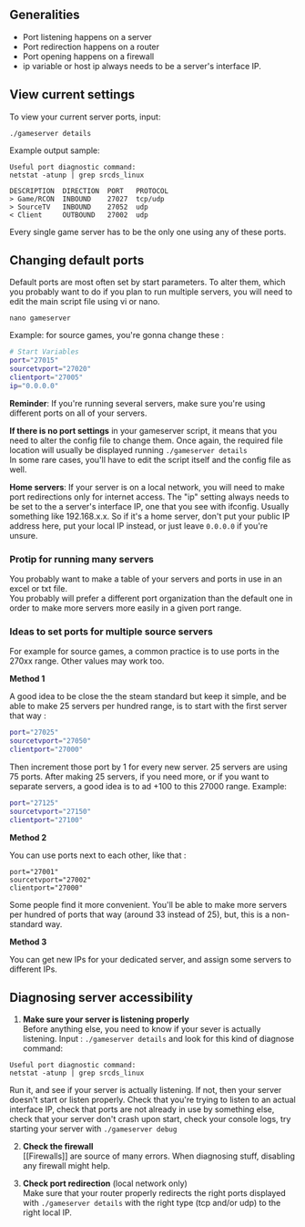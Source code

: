 ## Generalities
 
* Port listening happens on a server
* Port redirection happens on a router
* Port opening happens on a firewall
* ip variable or host ip always needs to be a server's interface IP.

## View current settings

To view your current server ports, input: 

`./gameserver details`

Example output sample:

````
Useful port diagnostic command:
netstat -atunp | grep srcds_linux

DESCRIPTION  DIRECTION  PORT   PROTOCOL
> Game/RCON  INBOUND    27027  tcp/udp
> SourceTV   INBOUND    27052  udp
< Client     OUTBOUND   27002  udp
````

Every single game server has to be the only one using any of these ports.


## Changing default ports

Default ports are most often set by start parameters. To alter them, which you probably want to do if you plan to run multiple servers, you will need to edit the main script file using vi or nano.  

````nano gameserver````

Example: for source games, you're gonna change these : 
````bash
# Start Variables
port="27015"
sourcetvport="27020"
clientport="27005"
ip="0.0.0.0"
````

**Reminder**: If you're running several servers, make sure you're using different ports on all of your servers.

**If there is no port settings** in your gameserver script, it means that you need to alter the config file to change them. Once again, the required file location will usually be displayed running `./gameserver details`  
In some rare cases, you'll have to edit the script itself and the config file as well.

**Home servers**: If your server is on a local network, you will need to make port redirections only for internet access.
The "ip" setting always needs to be set to the a server's interface IP, one that you see with ifconfig. Usually something like 192.168.x.x. So if it's a home server, don't put your public IP address here, put your local IP instead, or just leave `0.0.0.0` if you're unsure.

### Protip for running many servers

You probably want to make a table of your servers and ports in use in an excel or txt file.  
You probably will prefer a different port organization than the default one in order to make more servers more easily in a given port range.

### Ideas to set ports for multiple source servers

For example for source games, a common practice is to use ports in the 270xx range. Other values may work too.

**Method 1**

A good idea to be close the the steam standard but keep it simple, and be able to make 25 servers per hundred range, is to start with the first server that way : 

````bash
port="27025"
sourcetvport="27050"
clientport="27000"
````

Then increment those port  by 1 for every new server. 25 servers are using 75 ports. After making 25 servers, if you need more, or if you want to separate servers, a good idea is to ad +100 to this 27000 range. Example: 

````bash
port="27125"
sourcetvport="27150"
clientport="27100"
````

**Method 2**

You can use ports next to each other, like that : 

    port="27001"
    sourcetvport="27002"
    clientport="27000"

Some people find it more convenient. You'll be able to make more servers per hundred of ports that way (around 33 instead of 25), but, this is a non-standard way. 

**Method 3** 

You can get new IPs for your dedicated server, and assign some servers to different IPs.

## Diagnosing server accessibility

1) **Make sure your server is listening properly**  
Before anything else, you need to know if your sever is actually listening.
Input : `./gameserver details` and look for this kind of diagnose command:
````
Useful port diagnostic command:
netstat -atunp | grep srcds_linux
````
Run it, and see if your server is actually listening.
If not, then your server doesn't start or listen properly. Check that you're trying to listen to an actual interface IP, check that ports are not already in use by something else, check that your server don't crash  upon start, check your console logs, try starting your server with `./gameserver debug`

2) **Check the firewall**  
[[Firewalls]] are source of many errors. When diagnosing stuff, disabling any firewall might help.

3) **Check port redirection** (local network only)  
Make sure that your router properly redirects the right ports displayed with `./gameserver details` with the right type (tcp and/or udp) to the right local IP. 